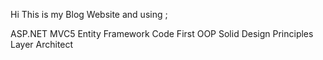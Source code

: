 

Hi This is my Blog Website and using ;

ASP.NET MVC5
Entity Framework Code First
OOP
Solid Design Principles
 Layer Architect


